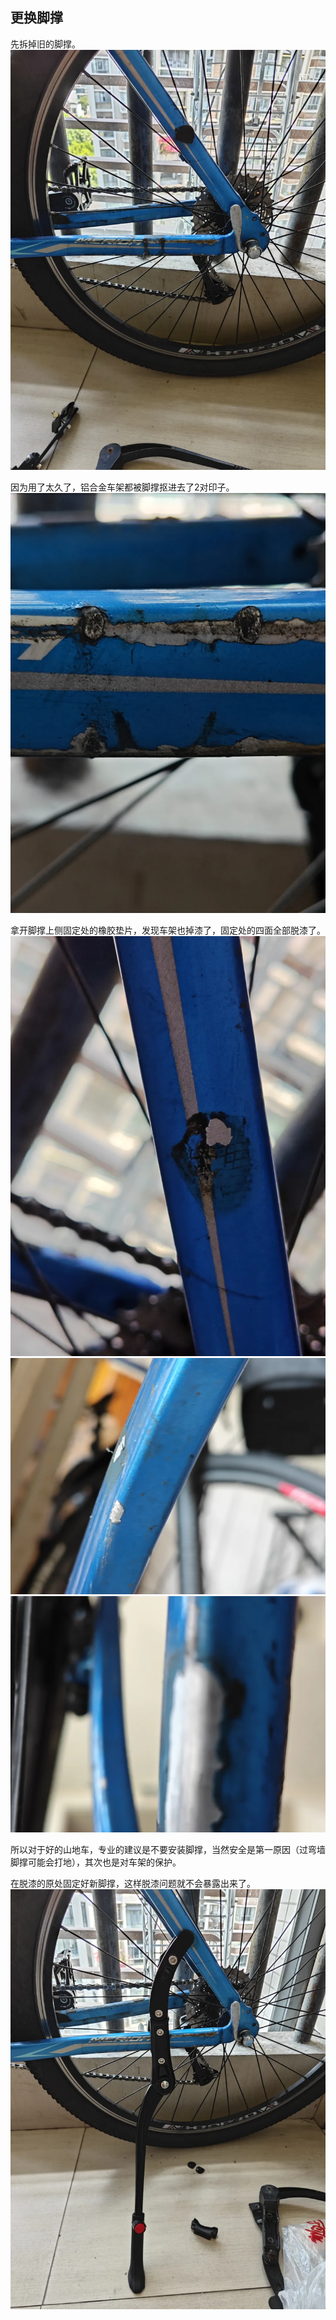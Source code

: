 ## 更换脚撑
先拆掉旧的脚撑。
![拆脚撑](../images/0-维修自行车/02-更换脚撑/拆脚撑.webp)

因为用了太久了，铝合金车架都被脚撑抠进去了2对印子。
![损伤](../images/0-维修自行车/02-更换脚撑/损伤.webp)

拿开脚撑上侧固定处的橡胶垫片，发现车架也掉漆了，固定处的四面全部脱漆了。
![掉漆](../images/0-维修自行车/02-更换脚撑/掉漆.webp)
![掉漆1](../images/0-维修自行车/02-更换脚撑/掉漆1.webp)
![掉漆2](../images/0-维修自行车/02-更换脚撑/掉漆2.webp)

所以对于好的山地车，专业的建议是不要安装脚撑，当然安全是第一原因（过弯墙脚撑可能会打地），其次也是对车架的保护。

在脱漆的原处固定好新脚撑，这样脱漆问题就不会暴露出来了。
![新脚撑](../images/0-维修自行车/02-更换脚撑/新脚撑.webp)